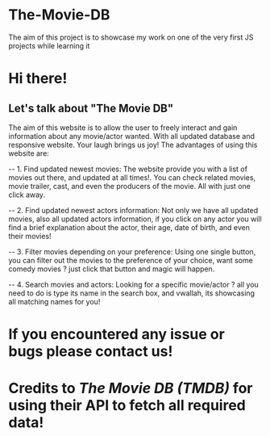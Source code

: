 # The-Movie-DB
The aim of this project is to showcase my work on one of the very first JS projects while learning it

# Hi there!
## Let's talk about "The Movie DB"
The aim of this website is to allow the user to freely interact and gain information about any movie/actor wanted. With all updated database and responsive website. Your laugh brings us joy! The advantages of using this website are:

-- 1. Find updated newest movies:
The website provide you with a list of movies out there, and updated at all times!. You can check related movies, movie trailer, cast, and even the producers of the movie. All with just one click away.

-- 2. Find updated newest actors information:
Not only we have all updated movies, also all updated actors information, if you click on any actor you will find a brief explanation about the actor, their age, date of birth, and even their movies!

-- 3. Filter movies depending on your preference:
Using one single button, you can filter out the movies to the preference of your choice, want some comedy movies ? just click that button and magic will happen.

-- 4. Search movies and actors:
Looking for a specific movie/actor ? all you need to do is type its name in the search box, and vwallah, its showcasing all matching names for you!


# If you encountered any issue or bugs please contact us!
# Credits to _**The Movie DB (TMDB)**_ for using their API to fetch all required data!
